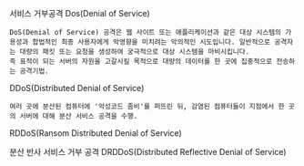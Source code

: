 서비스 거부공격 Dos(Denial of Service)

    DoS(Denial of Service) 공격은 웹 사이트 또는 애플리케이션과 같은 대상 시스템의 가용성과 합법적인 최종 사용자에게 악영향을 미치려는 악의적인 시도입니다. 일반적으로 공격자는 대량의 패킷 또는 요청을 생성하여 궁극적으로 대상 시스템을 마비시킵니다. 
    즉 표적이 되는 서버의 자원을 고갈시킬 목적으로 대량의 데이터를 한 곳에 집중적으로 전송하는 공격기법.


​DDoS(Distributed Denial of Service)

    여러 곳에 분산된 컴퓨터에 '악성코드 좀비'를 퍼뜨린 뒤, 감염된 컴퓨터들이 지점에서 한 곳의 서버에 대해 분산 서비스 공격을 수행. 

RDDoS(Ransom Distributed Denial of Service)


분산 반사 서비스 거부 공격 DRDDoS(Distributed Reflective Denial of Service)
